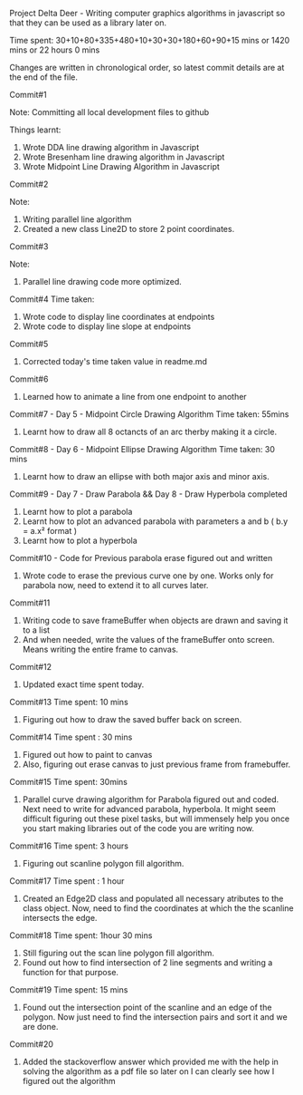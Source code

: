 Project Delta Deer - Writing computer graphics algorithms in javascript so that they can be used as a library later on.

Time spent: 30+10+80+335+480+10+30+30+180+60+90+15 mins
or 1420 mins
or 22 hours 0 mins

Changes are written in chronological order, so latest commit details are at the end of the file.


Commit#1 

Note: Committing all local development files to github

Things learnt:
1. Wrote DDA line drawing algorithm in Javascript
2. Wrote Bresenham line drawing algorithm in Javascript
3. Wrote Midpoint Line Drawing Algorithm in Javascript

Commit#2 

Note:

1. Writing parallel line algorithm
2. Created a new class Line2D to store 2 point coordinates.


Commit#3

Note:
1. Parallel line drawing code more optimized.

Commit#4
Time taken:

1. Wrote code to display line coordinates at endpoints 
2. Wrote code to display line slope at endpoints

Commit#5

1. Corrected today's time taken value in readme.md


Commit#6 
1. Learned how to animate a line from one endpoint to another


Commit#7 - Day 5 - Midpoint Circle Drawing Algorithm
Time taken: 55mins

1. Learnt how to draw all 8 octancts of an arc therby making it a circle.


Commit#8 - Day 6 - Midpoint Ellipse Drawing Algorithm
Time taken: 30 mins
1. Learnt how to draw an ellipse with both major axis and minor axis.


Commit#9 - Day 7 - Draw Parabola && Day 8 - Draw Hyperbola completed
1. Learnt how to plot a parabola
2. Learnt how to plot an advanced parabola with parameters a and b ( b.y = a.x² format )
3. Learnt how to plot a hyperbola

Commit#10 - Code for Previous parabola erase figured out and written

1. Wrote code to erase the previous curve one by one. Works only for parabola now, need to extend it to all curves later.


Commit#11

1. Writing code to save frameBuffer when objects are drawn and saving it to a list 
2. And when needed, write the values of the frameBuffer onto screen. Means writing the entire frame to canvas.


Commit#12 
1. Updated exact time spent today.

Commit#13
Time spent: 10 mins
1. Figuring out how to draw the saved buffer back on screen.


Commit#14
Time spent : 30 mins

1. Figured out how to paint to canvas
2. Also, figuring out erase canvas to just previous frame from framebuffer.


Commit#15
Time spent: 30mins
1. Parallel curve drawing algorithm for Parabola figured out and coded. Next need to write for advanced parabola, hyperbola. It might seem difficult figuring out these pixel tasks, but will immensely help you once you start making libraries out of the code you are writing now.


Commit#16
Time spent: 3 hours
1. Figuring out scanline polygon fill algorithm.

Commit#17
Time spent : 1 hour

1. Created an Edge2D class and populated all necessary atributes to the class object. 
Now, need to find the coordinates at which the the scanline intersects the edge.

Commit#18
Time spent: 1hour 30 mins

1. Still figuring out the scan line polygon fill algorithm.
2. Found out how to find intersection of 2 line segments and writing a function for that purpose. 


Commit#19
Time spent: 15 mins

1. Found out the intersection point of the scanline and an edge of the polygon. Now just need to find 
the intersection pairs and sort it and we are done.

Commit#20
1. Added the stackoverflow answer which provided me with the help in solving the algorithm as a pdf file 
so later on I can clearly see how I figured out the algorithm

